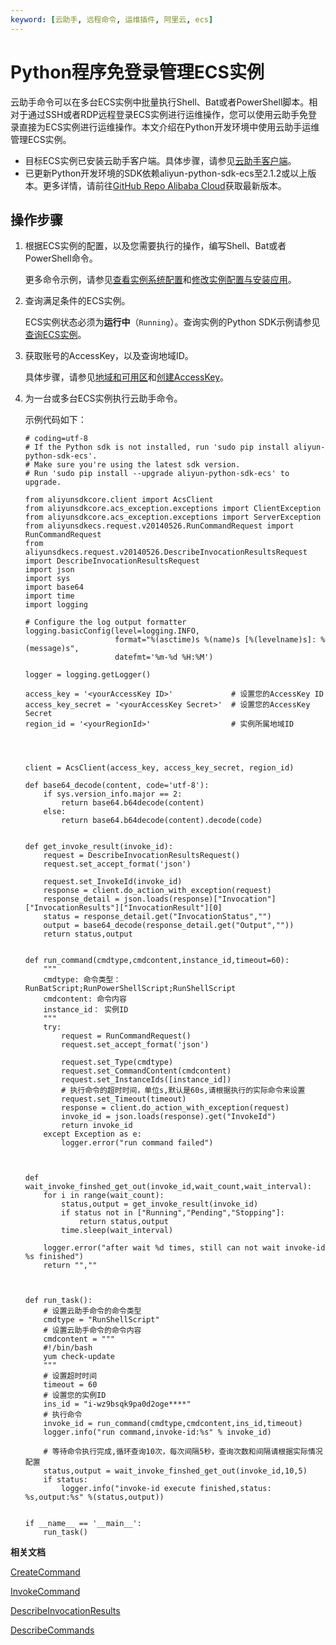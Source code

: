 ```yaml
---
keyword: [云助手, 远程命令, 运维插件, 阿里云, ecs]
---
```


# Python程序免登录管理ECS实例

云助手命令可以在多台ECS实例中批量执行Shell、Bat或者PowerShell脚本。相对于通过SSH或者RDP远程登录ECS实例进行运维操作，您可以使用云助手免登录直接为ECS实例进行运维操作。本文介绍在Python开发环境中使用云助手运维管理ECS实例。

-   目标ECS实例已安装云助手客户端。具体步骤，请参见[云助手客户端](/intl.zh-CN/运维与监控/云助手/配置云助手客户端/安装云助手客户端.md)。
-   已更新Python开发环境的SDK依赖aliyun-python-sdk-ecs至2.1.2或以上版本。更多详情，请前往[GitHub Repo Alibaba Cloud](https://develop.aliyun.com/tools/sdk)获取最新版本。

## 操作步骤

1.  根据ECS实例的配置，以及您需要执行的操作，编写Shell、Bat或者PowerShell命令。

    更多命令示例，请参见[查看实例系统配置](/intl.zh-CN/运维与监控/云助手/DevOps自动化运维实践/查看实例系统配置.md)和[修改实例配置与安装应用](/intl.zh-CN/运维与监控/云助手/DevOps自动化运维实践/修改实例配置与安装应用.md)。

2.  查询满足条件的ECS实例。

    ECS实例状态必须为**运行中**（`Running`）。查询实例的Python SDK示例请参见[查询ECS实例](/intl.zh-CN/SDK示例/Python示例/查询ECS实例.md)。

3.  获取账号的AccessKey，以及查询地域ID。

    具体步骤，请参见[地域和可用区]()和[创建AccessKey]()。

4.  为一台或多台ECS实例执行云助手命令。

    示例代码如下：

    ```
    # coding=utf-8
    # If the Python sdk is not installed, run 'sudo pip install aliyun-python-sdk-ecs'.
    # Make sure you're using the latest sdk version.
    # Run 'sudo pip install --upgrade aliyun-python-sdk-ecs' to upgrade.
    
    from aliyunsdkcore.client import AcsClient
    from aliyunsdkcore.acs_exception.exceptions import ClientException
    from aliyunsdkcore.acs_exception.exceptions import ServerException
    from aliyunsdkecs.request.v20140526.RunCommandRequest import RunCommandRequest
    from aliyunsdkecs.request.v20140526.DescribeInvocationResultsRequest import DescribeInvocationResultsRequest
    import json
    import sys
    import base64
    import time
    import logging
    
    # Configure the log output formatter
    logging.basicConfig(level=logging.INFO,
                        format="%(asctime)s %(name)s [%(levelname)s]: %(message)s",
                        datefmt='%m-%d %H:%M')
    
    logger = logging.getLogger()
    
    access_key = '<yourAccessKey ID>'             # 设置您的AccessKey ID
    access_key_secret = '<yourAccessKey Secret>'  # 设置您的AccessKey Secret
    region_id = '<yourRegionId>'                  # 实例所属地域ID
    
    
    
    
    client = AcsClient(access_key, access_key_secret, region_id)
    
    def base64_decode(content, code='utf-8'):
        if sys.version_info.major == 2:
            return base64.b64decode(content)
        else:
            return base64.b64decode(content).decode(code)
    
    
    def get_invoke_result(invoke_id):
        request = DescribeInvocationResultsRequest()
        request.set_accept_format('json')
    
        request.set_InvokeId(invoke_id)
        response = client.do_action_with_exception(request)
        response_detail = json.loads(response)["Invocation"]["InvocationResults"]["InvocationResult"][0]
        status = response_detail.get("InvocationStatus","")
        output = base64_decode(response_detail.get("Output",""))
        return status,output
    
    
    def run_command(cmdtype,cmdcontent,instance_id,timeout=60):
        """
        cmdtype: 命令类型： RunBatScript;RunPowerShellScript;RunShellScript
        cmdcontent: 命令内容
        instance_id： 实例ID
        """
        try:
            request = RunCommandRequest()
            request.set_accept_format('json')
    
            request.set_Type(cmdtype)
            request.set_CommandContent(cmdcontent)
            request.set_InstanceIds([instance_id])
            # 执行命令的超时时间，单位s,默认是60s,请根据执行的实际命令来设置
            request.set_Timeout(timeout)
            response = client.do_action_with_exception(request)
            invoke_id = json.loads(response).get("InvokeId")
            return invoke_id
        except Exception as e:
            logger.error("run command failed")
    
    
    
    def wait_invoke_finshed_get_out(invoke_id,wait_count,wait_interval):
        for i in range(wait_count):
            status,output = get_invoke_result(invoke_id)
            if status not in ["Running","Pending","Stopping"]:
                return status,output
            time.sleep(wait_interval)
    
        logger.error("after wait %d times, still can not wait invoke-id %s finished")
        return "",""
    
    
    
    def run_task():
        # 设置云助手命令的命令类型
        cmdtype = "RunShellScript"
        # 设置云助手命令的命令内容
        cmdcontent = """
        #!/bin/bash
        yum check-update
        """
        # 设置超时时间
        timeout = 60
        # 设置您的实例ID
        ins_id = "i-wz9bsqk9pa0d2oge****" 
        # 执行命令
        invoke_id = run_command(cmdtype,cmdcontent,ins_id,timeout)
        logger.info("run command,invoke-id:%s" % invoke_id)
    
        # 等待命令执行完成,循环查询10次，每次间隔5秒，查询次数和间隔请根据实际情况配置
        status,output = wait_invoke_finshed_get_out(invoke_id,10,5)
        if status:
            logger.info("invoke-id execute finished,status: %s,output:%s" %(status,output))
    
    
    if __name__ == '__main__':
        run_task()
    ```


**相关文档**  


[CreateCommand](/intl.zh-CN/API参考/云助手/CreateCommand.md)

[InvokeCommand](/intl.zh-CN/API参考/云助手/InvokeCommand.md)

[DescribeInvocationResults](/intl.zh-CN/API参考/云助手/DescribeInvocationResults.md)

[DescribeCommands](/intl.zh-CN/API参考/云助手/DescribeCommands.md)

